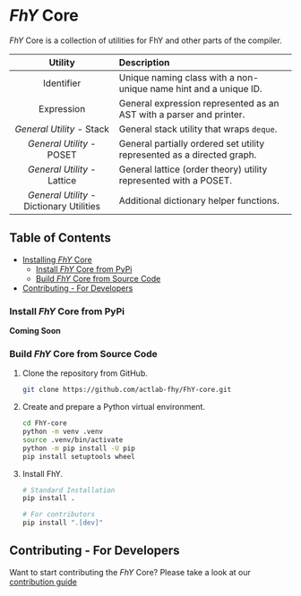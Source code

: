 # *FhY* Core

*FhY* Core is a collection of utilities for FhY and other parts of the compiler.

| Utility                                  | Description                                                            |
| :--------------------------------------: | :--------------------------------------------------------------------- |
| Identifier                               | Unique naming class with a non-unique name hint and a unique ID.       |
| Expression                               | General expression represented as an AST with a parser and printer.    |
| _General Utility_ - Stack                | General stack utility that wraps `deque`.                              |
| _General Utility_ - POSET                | General partially ordered set utility represented as a directed graph. |
| _General Utility_ - Lattice              | General lattice (order theory) utility represented with a POSET.       |
| _General Utility_ - Dictionary Utilities | Additional dictionary helper functions.                                |


## Table of Contents
- [Installing *FhY* Core](#installing-fhy-core)
  - [Install *FhY* Core from PyPi](#install-fhy-core-from-pypi)
  - [Build *FhY* Core from Source Code](#build-fhy-core-from-source-code)
- [Contributing - For Developers](#contributing---for-developers)

### Install *FhY* Core from PyPi
**Coming Soon**

### Build *FhY* Core from Source Code

1. Clone the repository from GitHub.

    ```bash
    git clone https://github.com/actlab-fhy/FhY-core.git
    ```

2. Create and prepare a Python virtual environment.

    ```bash
    cd FhY-core
    python -m venv .venv
    source .venv/bin/activate
    python -m pip install -U pip
    pip install setuptools wheel
    ```

3. Install FhY.

    ```bash
    # Standard Installation
    pip install .

    # For contributors
    pip install ".[dev]"
    ```

## Contributing - For Developers
Want to start contributing the *FhY* Core? Please take a look at our
[contribution guide](CONTRIBUTING.md)
